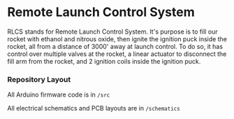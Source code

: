 # Remote Launch Control System

RLCS stands for Remote Launch Control System. It's purpose is to fill our rocket with ethanol and nitrous oxide, then ignite the ignition puck inside the rocket, all from a distance of 3000' away at launch control. To do so, it has control over multiple valves at the rocket, a linear actuator to disconnect the fill arm from the rocket, and 2 ignition coils inside the ignition puck.

### Repository Layout

All Arduino firmware code is in `/src`

All electrical schematics and PCB layouts are in `/schematics`
